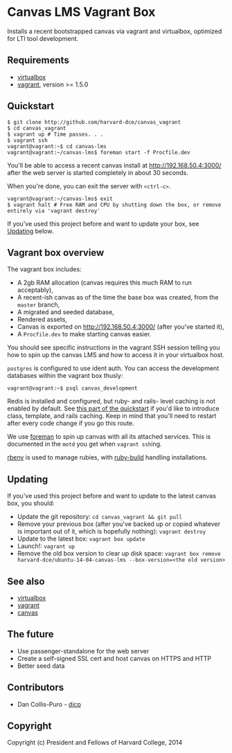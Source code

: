 # Canvas LMS Vagrant Box

Installs a recent bootstrapped canvas via vagrant and virtualbox, optimized for
LTI tool development.

## Requirements

* [virtualbox](http://virtualbox.org)
* [vagrant](http://vagrantup.com), version >= 1.5.0

## Quickstart

    $ git clone http://github.com/harvard-dce/canvas_vagrant
    $ cd canvas_vagrant
    $ vagrant up # Time passes. . .
    $ vagrant ssh
    vagrant@vagrant:~$ cd canvas-lms
    vagrant@vagrant:~/canvas-lms$ foreman start -f Procfile.dev 

You'll be able to access a recent canvas install at http://192.168.50.4:3000/
after the web server is started completely in about 30 seconds.

When you're done, you can exit the server with `<ctrl-c>`.

    vagrant@vagrant:~/canvas-lms$ exit
    $ vagrant halt # Free RAM and CPU by shutting down the box, or remove entirely via 'vagrant destroy'

If you've used this project before and want to update your box, see
[Updating](#updating) below.

## Vagrant box overview

The vagrant box includes:

* A 2gb RAM allocation (canvas requires this much RAM to run acceptably),
* A recent-ish canvas as of the time the base box was created, from the
  `master` branch,
* A migrated and seeded database,
* Rendered assets,
* Canvas is exported on http://192.168.50.4:3000/ (after you've started it),
* A `Procfile.dev` to make starting canvas easier.

You should see specific instructions in the vagrant SSH session telling you
how to spin up the canvas LMS and how to access it in your virtualbox host.

`postgres` is configured to use ident auth. You can access the development
databases within the vagrant box thusly:

    vagrant@vagrant:~$ psql canvas_development

Redis is installed and configured, but ruby- and rails- level caching is not
enabled by default. See [this part of the
quickstart](https://github.com/instructure/canvas-lms/wiki/Quick-Start#performance-tweaks)
if you'd like to introduce class, template, and rails caching. Keep in mind
that you'll need to restart after every code change if you go this route.

We use [foreman](https://github.com/ddollar/foreman) to spin up canvas with all
its attached services. This is documented in the `motd` you get when `vagrant
ssh`ing.

[rbenv](https://github.com/sstephenson/rbenv) is used to manage rubies, with
[ruby-build](https://github.com/sstephenson/ruby-build) handling installations.

## Updating

If you've used this project before and want to update to the latest canvas box,
you should:

* Update the git repository: `cd canvas_vagrant && git pull`
* Remove your previous box (after you've backed up or copied whatever is
  important out of it, which is hopefully nothing): `vagrant destroy`
* Update to the latest box: `vagrant box update`
* Launch!: `vagrant up`
* Remove the old box version to clear up disk space: `vagrant box remove
  harvard-dce/ubuntu-14-04-canvas-lms --box-version=<the old version>`

## See also

* [virtualbox](http://virtualbox.org)
* [vagrant](http://vagrantup.com)
* [canvas](http://github.com/instructure/canvas-lms)

## The future

* Use passenger-standalone for the web server
* Create a self-signed SSL cert and host canvas on HTTPS and HTTP
* Better seed data

## Contributors

* Dan Collis-Puro - [djcp](http://github.com/djcp)

## Copyright

Copyright (c) President and Fellows of Harvard College, 2014
